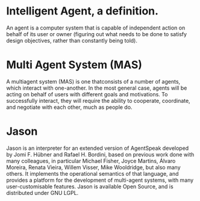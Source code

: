 # Intelligent Agent, a definition.
An agent is a computer system that is capable of independent action on behalf of its user or
owner (figuring out what needs to be done to satisfy design objectives, rather than constantly 
being told).
# Multi Agent System (MAS)
A multiagent system (MAS) is one thatconsists of a number of agents, which interact with one-another. In the most general case, agents will 
be acting on behalf of users with different goals and motivations. To successfully interact, they will require the ability to cooperate,
coordinate, and negotiate with each other, much as people do.
# Jason
Jason is an interpreter for an extended version of AgentSpeak developed by Jomi F. Hübner and Rafael H. Bordini, based on previous work 
done with many colleagues, in particular Michael Fisher, Joyce Martins, Álvaro Moreira, Renata Vieira, Willem Visser, Mike Wooldridge, but
also many others. It implements the operational semantics of that language, and provides a platform for the development of multi-agent
systems, with many user-customisable features. Jason is available Open Source, and is distributed under GNU LGPL.
